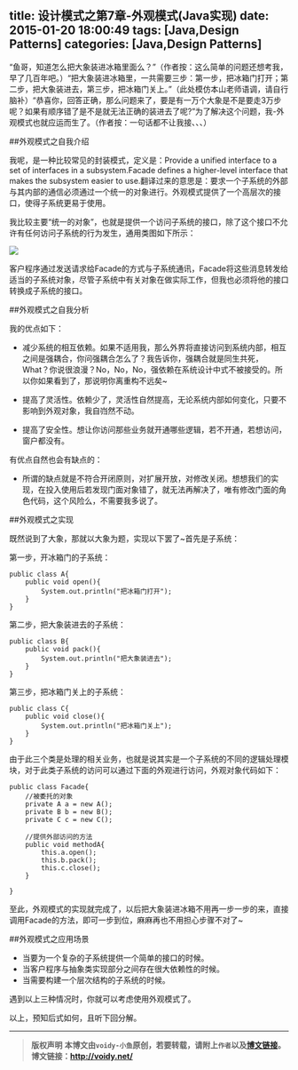 title: 设计模式之第7章-外观模式(Java实现)
date: 2015-01-20 18:00:49
tags: [Java,Design Patterns]
categories: [Java,Design Patterns]
---

“鱼哥，知道怎么把大象装进冰箱里面么？”（作者按：这么简单的问题还想考我，早了几百年吧。）“把大象装进冰箱里，一共需要三步：第一步，把冰箱门打开；第二步，把大象装进去，第三步，把冰箱门关上。”（此处模仿本山老师语调，请自行脑补）“恭喜你，回答正确，那么问题来了，要是有一万个大象是不是要走3万步呢？如果有顺序错了是不是就无法正确的装进去了呢?”为了解决这个问题，我-外观模式也就应运而生了。（作者按：一句话都不让我接、、、）

##外观模式之自我介绍

我呢，是一种比较常见的封装模式，定义是：Provide a unified interface to a set of interfaces in a subsystem.Facade defines a higher-level interface that makes the subsystem easier to use.翻译过来的意思是：要求一个子系统的外部与其内部的通信必须通过一个统一的对象进行。外观模式提供了一个高层次的接口，使得子系统更易于使用。

我比较主要“统一的对象”，也就是提供一个访问子系统的接口，除了这个接口不允许有任何访问子系统的行为发生，通用类图如下所示：

![](http://images.cnitblog.com/blog/666211/201501/191938451107252.png)

客户程序通过发送请求给Facade的方式与子系统通讯，Facade将这些消息转发给适当的子系统对象，尽管子系统中有关对象在做实际工作，但我也必须将他的接口转换成子系统的接口。

##外观模式之自我分析

我的优点如下：

* 减少系统的相互依赖。如果不适用我，那么外界将直接访问到系统内部，相互之间是强耦合，你问强耦合怎么了？我告诉你，强耦合就是同生共死，What？你说很浪漫？No，No，No，强依赖在系统设计中式不被接受的。所以你如果看到了，那说明你离重构不远矣~

* 提高了灵活性。依赖少了，灵活性自然提高，无论系统内部如何变化，只要不影响到外观对象，我自岿然不动。
 
* 提高了安全性。想让你访问那些业务就开通哪些逻辑，若不开通，若想访问，窗户都没有。

有优点自然也会有缺点的：

* 所谓的缺点就是不符合开闭原则，对扩展开放，对修改关闭。想想我们的实现，在投入使用后若发现门面对象错了，就无法再解决了，唯有修改门面的角色代码，这个风险么，不需要我多说了。

##外观模式之实现

既然说到了大象，那就以大象为题，实现以下罢了~首先是子系统：

第一步，开冰箱门的子系统：　

	public class A{
	    public void open(){
	        System.out.println("把冰箱门打开");
	    }
	}

第二步，把大象装进去的子系统：

	public class B{
	    public void pack(){
	        System.out.println("把大象装进去");
	    }
	}

第三步，把冰箱门关上的子系统：

	public class C{
	    public void close(){
	        System.out.println("把冰箱门关上");
	    }
	}

由于此三个类是处理的相关业务，也就是说其实是一个子系统的不同的逻辑处理模块，对于此类子系统的访问可以通过下面的外观进行访问，外观对象代码如下：

	public class Facade{
	    //被委托的对象
	    private A a = new A();
	    private B b = new B();
	    private C c = new C();
	
	    //提供外部访问的方法
	    public void methodA{
	        this.a.open();
	        this.b.pack();
	        this.c.close();
	    }
	
	}

至此，外观模式的实现就完成了，以后把大象装进冰箱不用再一步一步的来，直接调用Facade的方法，即可一步到位，麻麻再也不用担心步骤不对了~

##外观模式之应用场景


* 当要为一个复杂的子系统提供一个简单的接口的时候。
* 当客户程序与抽象类实现部分之间存在很大依赖性的时候。
* 当需要构建一个层次结构的子系统的时候。

遇到以上三种情况时，你就可以考虑使用外观模式了。

以上，预知后式如何，且听下回分解。



---
> **版权声明**
> **本博文由`voidy-小鱼`原创，若要转载，请附上`作者`以及[博文链接](http://voidy.net)。**
> **博文链接：<http://voidy.net/>**